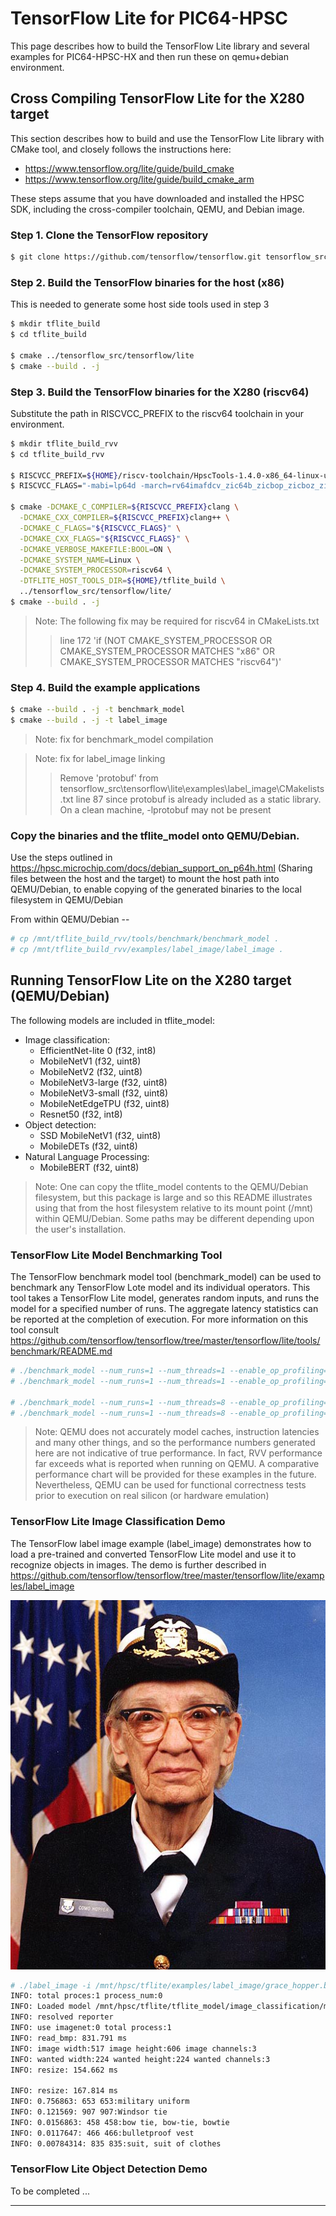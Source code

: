# TensorFlow Lite for PIC64-HPSC

This page describes how to build the TensorFlow Lite library and several examples for PIC64-HPSC-HX and then run these on qemu+debian environment.

## Cross Compiling TensorFlow Lite for the X280 target

This section describes how to build and use the TensorFlow Lite library with CMake tool, and closely follows the instructions here:
- https://www.tensorflow.org/lite/guide/build_cmake
- https://www.tensorflow.org/lite/guide/build_cmake_arm

These steps assume that you have downloaded and installed the HPSC SDK, including the cross-compiler toolchain, QEMU, and Debian image.

### Step 1. Clone the TensorFlow repository

```bash
$ git clone https://github.com/tensorflow/tensorflow.git tensorflow_src
```

### Step 2. Build the TensorFlow binaries for the host (x86) 

This is needed to generate some host side tools used in step 3 

```bash
$ mkdir tflite_build
$ cd tflite_build

$ cmake ../tensorflow_src/tensorflow/lite
$ cmake --build . -j
```

### Step 3. Build the TensorFlow binaries for the X280 (riscv64) 

Substitute the path in RISCVCC_PREFIX to the riscv64 toolchain in your environment.

```bash
$ mkdir tflite_build_rvv
$ cd tflite_build_rvv

$ RISCVCC_PREFIX=${HOME}/riscv-toolchain/HpscTools-1.4.0-x86_64-linux-ubuntu22/riscv64-unknown-linux-gnu-toolsuite-1.0.6/bin/riscv64-unknown-linux-gnu-
$ RISCVCC_FLAGS="-mabi=lp64d -march=rv64imafdcv_zic64b_zicbop_zicboz_ziccamoa_ziccif_ziccrse_zicsr_zifencei_zihintntl_zihintpause_za64rs_zfh_zba_zbb_zbs_zkt_zvfh_sscofpmf_svinval_svnapot_zvl512b -funsafe-math-optimizations"

$ cmake -DCMAKE_C_COMPILER=${RISCVCC_PREFIX}clang \
  -DCMAKE_CXX_COMPILER=${RISCVCC_PREFIX}clang++ \
  -DCMAKE_C_FLAGS="${RISCVCC_FLAGS}" \
  -DCMAKE_CXX_FLAGS="${RISCVCC_FLAGS}" \
  -DCMAKE_VERBOSE_MAKEFILE:BOOL=ON \
  -DCMAKE_SYSTEM_NAME=Linux \
  -DCMAKE_SYSTEM_PROCESSOR=riscv64 \
  -DTFLITE_HOST_TOOLS_DIR=${HOME}/tflite_build \
  ../tensorflow_src/tensorflow/lite/
$ cmake --build . -j
```

> Note: The following fix may be required for riscv64 in CMakeLists.txt 
>> line 172  'if (NOT CMAKE_SYSTEM_PROCESSOR OR CMAKE_SYSTEM_PROCESSOR MATCHES "x86" OR CMAKE_SYSTEM_PROCESSOR MATCHES "riscv64")'

### Step 4. Build the example applications

```bash
$ cmake --build . -j -t benchmark_model
$ cmake --build . -j -t label_image  
```

> Note: fix for benchmark_model compilation
>>

> Note: fix for label_image linking
>> Remove 'protobuf' from tensorflow_src\tensorflow\lite\examples\label_image\CMakelists.txt line 87 since protobuf is already included as a static library.  On a clean machine, -lprotobuf may not be present

### Copy the binaries and the tflite_model onto QEMU/Debian.

Use the steps outlined in https://hpsc.microchip.com/docs/debian_support_on_p64h.html (Sharing files between the host and the target) to mount the host path into QEMU/Debian, to enable copying of the generated binaries to the local filesystem in QEMU/Debian

From within QEMU/Debian --
```bash
# cp /mnt/tflite_build_rvv/tools/benchmark/benchmark_model .
# cp /mnt/tflite_build_rvv/examples/label_image/label_image .
```

## Running TensorFlow Lite on the X280 target (QEMU/Debian)

The following models are included in tflite_model:
- Image classification:
  - EfficientNet-lite 0 (f32, int8)
  - MobileNetV1 (f32, uint8)
  - MobileNetV2 (f32, uint8)
  - MobileNetV3-large (f32, uint8)
  - MobileNetV3-small (f32, uint8)
  - MobileNetEdgeTPU (f32, uint8)
  - Resnet50 (f32, int8)
- Object detection:
  - SSD MobileNetV1 (f32, uint8)
  - MobileDETs (f32, uint8)
- Natural Language Processing:
  - MobileBERT (f32, uint8)


> Note:  One can copy the tflite_model contents to the QEMU/Debian filesystem, but this package is large and so this README illustrates using that from the host filesystem relative to its mount point (/mnt) within QEMU/Debian.  Some paths may be different depending upon the user's installation.

### TensorFlow Lite Model Benchmarking Tool

The TensorFlow benchmark model tool (benchmark_model) can be used to benchmark any TensorFlow Lote model and its individual operators.  This tool takes a TensorFlow Lite model, generates random inputs, and runs the model for a specified number of runs.  The aggregate latency statistics can be reported at the completion of execution. For more information on this tool consult https://github.com/tensorflow/tensorflow/tree/master/tensorflow/lite/tools/benchmark/README.md

```bash
# ./benchmark_model --num_runs=1 --num_threads=1 --enable_op_profiling=true --graph=/mnt/hpsc/tflite/tflite_model/image_classification/mobilenet_v1/mobilenet_v1_1.0_224.uint8.tflite
# ./benchmark_model --num_runs=1 --num_threads=1 --enable_op_profiling=true --graph=/mnt/hpsc/tflite/tflite_model/image_classification/mobilenet_v1/mobilenet_v1_1.0_224.f32.tflite

# ./benchmark_model --num_runs=1 --num_threads=8 --enable_op_profiling=true --graph=/mnt/hpsc/tflite/tflite_model/image_classification/mobilenet_v1/mobilenet_v1_1.0_224.uint8.tflite
# ./benchmark_model --num_runs=1 --num_threads=8 --enable_op_profiling=true --graph=/mnt/hpsc/tflite/tflite_model/image_classification/mobilenet_v1/mobilenet_v1_1.0_224.f32.tflite
```

> Note:  QEMU does not accurately model caches, instruction latencies and many other things, and so the performance numbers generated here are not indicative of true performance.  In fact, RVV performance far exceeds what is reported when running on QEMU.  A comparative performance chart will be provided for these examples in the future.  Nevertheless, QEMU can be used for functional correctness tests prior to execution on real silicon (or hardware emulation)

### TensorFlow Lite Image Classification Demo

The TensorFlow label image example (label_image) demonstrates how to load a pre-trained and converted TensorFlow Lite model and use it to recognize objects in images.  The demo is further described in https://github.com/tensorflow/tensorflow/tree/master/tensorflow/lite/examples/label_image

![grace_hopper.bmp](/examples/label_image/grace_hopper.bmp)

```bash
# ./label_image -i /mnt/hpsc/tflite/examples/label_image/grace_hopper.bmp -m /mnt/hpsc/tflite/tflite_model/image_classification/mobilenet_v1/mobilenet_v1_1.0_224.uint8.tflite -l /mnt/hpsc/tflite/tflite_model/image_classification/mobilenet_v1/labels.txt
INFO: total proces:1 process_num:0
INFO: Loaded model /mnt/hpsc/tflite/tflite_model/image_classification/mobilenet_v1/mobilenet_v1_1.0_224.uint8.tflite
INFO: resolved reporter
INFO: use imagenet:0 total process:1
INFO: read_bmp: 831.791 ms
INFO: image width:517 image height:606 image channels:3
INFO: wanted width:224 wanted height:224 wanted channels:3
INFO: resize: 154.662 ms

INFO: resize: 167.814 ms
INFO: 0.756863: 653 653:military uniform
INFO: 0.121569: 907 907:Windsor tie
INFO: 0.0156863: 458 458:bow tie, bow-tie, bowtie
INFO: 0.0117647: 466 466:bulletproof vest
INFO: 0.00784314: 835 835:suit, suit of clothes
```

### TensorFlow Lite Object Detection Demo

To be completed ...

-----------------------------------
